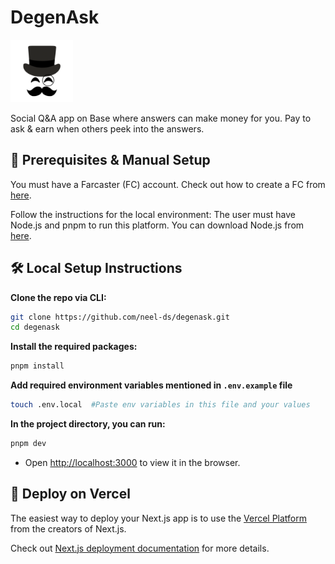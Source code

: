 # DegenAsk

<img alt="DegenAsk" src="public/favicon.png"  width="100" height="100"/>

Social Q&A app on Base where answers can make money for you. Pay to ask & earn when others peek into the answers.

## 🧩 Prerequisites & Manual Setup

You must have a Farcaster (FC) account. Check out how to create a FC from [here](https://warpcast.com).

Follow the instructions for the local environment: The user must have Node.js and pnpm to run this platform. You can download Node.js from [here](https://nodejs.org/en/download/).

## 🛠️ Local Setup Instructions

**Clone the repo via CLI:**

```sh
git clone https://github.com/neel-ds/degenask.git
cd degenask
```

**Install the required packages:**

```sh
pnpm install
```

**Add required environment variables mentioned in `.env.example` file**

```sh
touch .env.local  #Paste env variables in this file and your values
```

**In the project directory, you can run:**

```sh
pnpm dev
```

- Open [http://localhost:3000](http://localhost:3000) to view it in the browser.

## 🚀 Deploy on Vercel

The easiest way to deploy your Next.js app is to use the [Vercel Platform](https://vercel.com/new) from the creators of Next.js.

Check out [Next.js deployment documentation](https://nextjs.org/docs/deployment) for more details.
